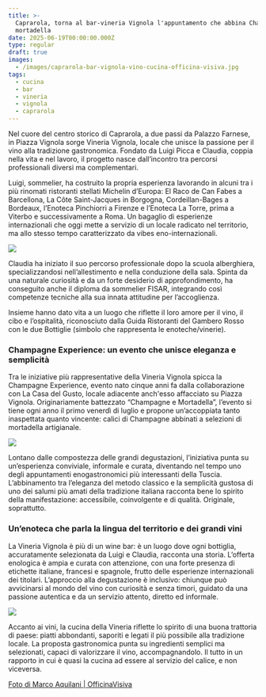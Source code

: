 ```yaml
---
title: >-
  Caprarola, torna al bar-vineria Vignola l'appuntamento che abbina Champagne e
  mortadella
date: 2025-06-19T00:00:00.000Z
type: regular
draft: true
images:
  - /images/caprarola-bar-vignola-vino-cucina-officina-visiva.jpg
tags:
  - cucina
  - bar
  - vineria
  - vignola
  - caprarola
---
```


Nel cuore del centro storico di Caprarola, a due passi da Palazzo Farnese, in Piazza Vignola sorge Vineria Vignola, locale che unisce la passione per il vino alla tradizione gastronomica. Fondato da Luigi Picca e Claudia, coppia nella vita e nel lavoro, il progetto nasce dall’incontro tra percorsi professionali diversi ma complementari.

Luigi, sommelier, ha costruito la propria esperienza lavorando in alcuni tra i più rinomati ristoranti stellati Michelin d’Europa: El Raco de Can Fabes a Barcellona, La Côte Saint-Jacques in Borgogna, Cordeillan-Bages a Bordeaux, l’Enoteca Pinchiorri a Firenze e l’Enoteca La Torre, prima a Viterbo e successivamente a Roma. Un bagaglio di esperienze internazionali che oggi mette a servizio di un locale radicato nel territorio, ma allo stesso tempo caratterizzato da vibes eno-internazionali.

![](/images/officina-visiva-caprarola-bar-vignola.jpg)

Claudia ha iniziato il suo percorso professionale dopo la scuola alberghiera, specializzandosi nell’allestimento e nella conduzione della sala. Spinta da una naturale curiosità e da un forte desiderio di approfondimento, ha conseguito anche il diploma da sommelier FISAR, integrando così competenze tecniche alla sua innata attitudine per l’accoglienza.

Insieme hanno dato vita a un luogo che riflette il loro amore per il vino, il cibo e l’ospitalità, riconosciuto dalla Guida Ristoranti del Gambero Rosso con le due Bottiglie (simbolo che rappresenta le enoteche/vinerie).

### Champagne Experience: un evento che unisce eleganza e semplicità

Tra le iniziative più rappresentative della Vineria Vignola spicca la Champagne Experience, evento nato cinque anni fa dalla collaborazione con La Casa del Gusto, locale adiacente anch'esso affacciato su Piazza Vignola. Originariamente battezzato “Champagne e Mortadella”, l’evento si tiene ogni anno il primo venerdì di luglio e propone un’accoppiata tanto inaspettata quanto vincente: calici di Champagne abbinati a selezioni di mortadella artigianale. 

![](</images/champagne experience.jpg>)

Lontano dalle compostezza delle grandi degustazioni, l’iniziativa punta su un’esperienza conviviale, informale e curata, diventando nel tempo uno degli appuntamenti enogastronomici più interessanti della Tuscia. L’abbinamento tra l’eleganza del metodo classico e la semplicità gustosa di uno dei salumi più amati della tradizione italiana racconta bene lo spirito della manifestazione: accessibile, coinvolgente e di qualità. Originale, soprattutto.

### Un’enoteca che parla la lingua del territorio e dei grandi vini

La Vineria Vignola è più di un wine bar: è un luogo dove ogni bottiglia, accuratamente selezionata da Luigi e Claudia, racconta una storia. L’offerta enologica è ampia e curata con attenzione, con una forte presenza di etichette italiane, francesi e spagnole, frutto delle esperienze internazionali dei titolari. L’approccio alla degustazione è inclusivo: chiunque può avvicinarsi al mondo del vino con curiosità e senza timori, guidato da una passione autentica e da un servizio attento, diretto ed informale.

![](/images/officina-visiva-caprarola-bar-vingnola-vino.jpg)

Accanto ai vini, la cucina della Vineria riflette lo spirito di una buona trattoria di paese: piatti abbondanti, saporiti e legati il più possibile alla tradizione locale. La proposta gastronomica punta su ingredienti semplici ma selezionati, capaci di valorizzare il vino, accompagnandolo. Il tutto in un rapporto in cui è quasi la cucina ad essere al servizio del calice, e non viceversa. 

[Foto di Marco Aquilani | OfficinaVisiva](https://www.officinavisiva.it)
